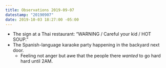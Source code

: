 ```yaml
---
title: Observations 2019-09-07
datestamp: "20190907"
date: 2019-10-03 18:27:00 -05:00
---
```


- The sign at a Thai restaurant: “WARNING / Careful your kid / HOT SOUP.”
- The Spanish-language karaoke party happening in the backyard next door.
	- Feeling not anger but awe that the people there *wanted* to go hard hard until 2AM.
